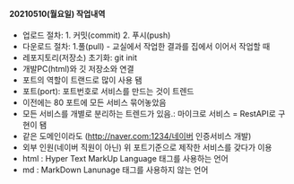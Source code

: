#### 20210510(월요일) 작업내역
- 업로드 절차: 1. 커밋(commit) 2. 푸시(push)
- 다운로드 절차: 1.풀(pull) - 교실에서 작업한 결과를 집에서 이어서 작업할 때  
- 레포지토리(저장소) 초기화: git init
- 개발PC(html)와 깃 저장소와 연결
- 포트의 역할이 트랜드로 많이 사용 됌
- 포트(port): 포트번호로 서비스를 만드는 것이 트렌드 
- 이전에는 80 포트에 모든 서비스 묶어놓았음
- 모든 서비스를 개별로 분리하는 트렌드가 있음.: 마이크로 서비스 = RestAPI로 구현이 됌
- 같은 도메인이라도 (http://naver.com:1234/네이버 인증서비스 개발)
- 외부 인원(네이버 직원이 아닌) 위 포트기준으로 제작한 서비스를 갖다가 이용 
- html : Hyper Text MarkUp Language 태그를 사용하는 언어
- md : MarkDown Lanunage 태그를 사용하지 않는 언어